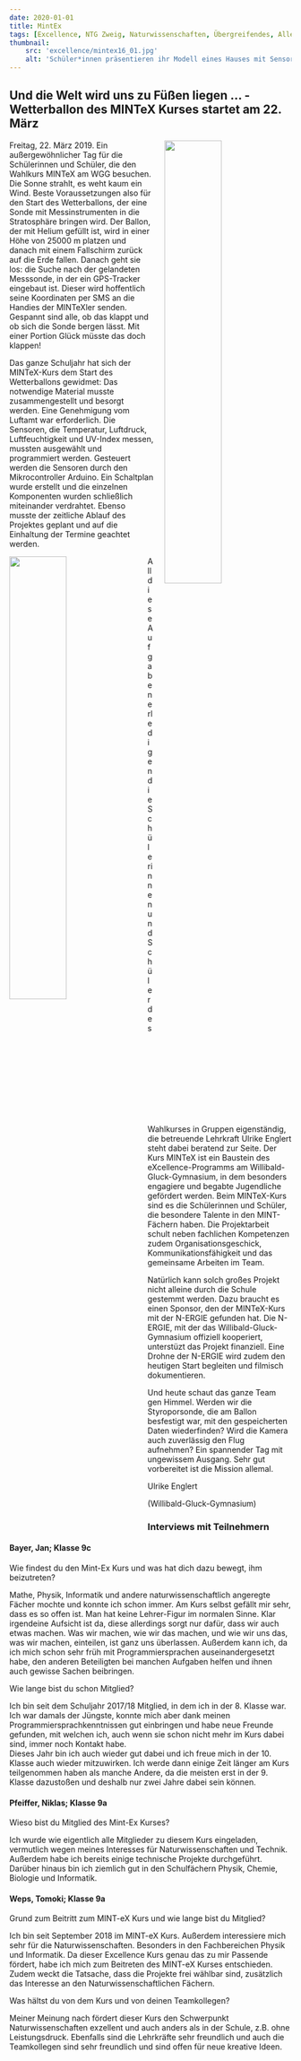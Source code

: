 ```yaml
---
date: 2020-01-01
title: MintEx
tags: [Excellence, NTG Zweig, Naturwissenschaften, Übergreifendes, Alle Projekte]
thumbnail: 
    src: 'excellence/mintex16_01.jpg'
    alt: 'Schüler*innen präsentieren ihr Modell eines Hauses mit Sensorik' 
---
```



## Und die Welt wird uns zu Füßen liegen … - Wetterballon des MINTeX Kurses startet am 22. März

<img src = "/images/excellence/mintex_ballon18_01.jpg" style ="float:right;width: 45%; margin-left:20px">

Freitag, 22. März 2019. Ein außergewöhnlicher Tag für die Schülerinnen und Schüler, die den Wahlkurs MINTeX am WGG besuchen. Die Sonne strahlt, es weht kaum ein Wind. Beste Voraussetzungen also für den Start des Wetterballons, der eine Sonde mit Messinstrumenten in die Stratosphäre bringen wird. Der Ballon, der mit Helium gefüllt ist, wird in einer Höhe von 25000 m platzen und danach mit einem Fallschirm zurück auf die Erde fallen. Danach geht sie los: die Suche nach der gelandeten Messsonde, in der ein GPS-Tracker eingebaut ist. Dieser wird hoffentlich seine Koordinaten per SMS an die Handies der MINTeXler senden. Gespannt sind alle, ob das klappt und ob sich die Sonde bergen lässt. Mit einer Portion Glück müsste das doch klappen!

Das ganze Schuljahr hat sich der MINTeX-Kurs dem Start des Wetterballons gewidmet: Das notwendige Material musste zusammengestellt und besorgt werden. Eine Genehmigung vom Luftamt war erforderlich. Die Sensoren, die Temperatur, Luftdruck, Luftfeuchtigkeit und UV-Index messen, mussten ausgewählt und programmiert werden. Gesteuert werden die Sensoren durch den Mikrocontroller Arduino. Ein Schaltplan wurde erstellt und die einzelnen Komponenten wurden schließlich miteinander verdrahtet. Ebenso musste der zeitliche Ablauf des Projektes geplant und auf die Einhaltung der Termine geachtet werden.

<img src = "/images/excellence/mintex_ballon18_02.jpg" style ="float:left;width: 45%; margin-right:20px">

All diese Aufgaben erledigen die Schülerinnen und Schüler des Wahlkurses in Gruppen eigenständig, die betreuende Lehrkraft Ulrike Englert steht dabei beratend zur Seite. Der Kurs MINTeX ist ein Baustein des eXcellence-Programms am Willibald-Gluck-Gymnasium, in dem besonders engagiere und begabte Jugendliche gefördert werden. Beim MINTeX-Kurs sind es die Schülerinnen und Schüler, die besondere Talente in den MINT-Fächern haben. Die Projektarbeit schult neben fachlichen Kompetenzen zudem Organisationsgeschick, Kommunikationsfähigkeit und das gemeinsame Arbeiten im Team.

Natürlich kann solch großes Projekt nicht alleine durch die Schule gestemmt werden. Dazu braucht es einen Sponsor, den der MINTeX-Kurs mit der N-ERGIE gefunden hat. Die N-ERGIE, mit der das Willibald-Gluck-Gymnasium offiziell kooperiert, unterstüzt das Projekt finanziell. Eine Drohne der N-ERGIE wird zudem den heutigen Start begleiten und filmisch dokumentieren.

Und heute schaut das ganze Team gen Himmel. Werden wir die Styroporsonde, die am Ballon besfestigt war, mit den gespeicherten Daten wiederfinden? Wird die Kamera auch zuverlässig den Flug aufnehmen? Ein spannender Tag mit ungewissem Ausgang. Sehr gut vorbereitet ist die Mission allemal. 

Ulrike Englert

(Willibald-Gluck-Gymnasium)

### Interviews mit Teilnehmern

#### Bayer, Jan; Klasse 9c

Wie findest du den Mint-Ex Kurs und was hat dich dazu bewegt, ihm beizutreten?

Mathe, Physik, Informatik und andere naturwissenschaftlich angeregte Fächer mochte und konnte ich schon immer. Am Kurs selbst gefällt mir sehr, dass es so offen ist. Man hat keine Lehrer-Figur im normalen Sinne. Klar irgendeine Aufsicht ist da, diese allerdings sorgt nur dafür, dass wir auch etwas machen. Was wir machen, wie wir das machen, und wie wir uns das, was wir machen, einteilen, ist ganz uns überlassen. Außerdem kann ich, da ich mich schon sehr früh mit Programmiersprachen auseinandergesetzt habe, den anderen Beteiligten bei manchen Aufgaben helfen und ihnen auch gewisse Sachen beibringen.

Wie lange bist du schon Mitglied?

Ich bin seit dem Schuljahr 2017/18 Mitglied, in dem ich in der 8. Klasse war. Ich war damals der Jüngste, konnte mich aber dank meinen Programmiersprachkenntnissen gut einbringen und habe neue Freunde gefunden, mit welchen ich, auch wenn sie schon nicht mehr im Kurs dabei sind, immer noch Kontakt habe.<br>
Dieses Jahr bin ich auch wieder gut dabei und ich freue mich in der 10. Klasse auch wieder mitzuwirken. Ich werde dann einige Zeit länger am Kurs teilgenommen haben als manche Andere, da die meisten erst in der 9. Klasse dazustoßen und deshalb nur zwei Jahre dabei sein können.

#### Pfeiffer, Niklas; Klasse 9a

Wieso bist du Mitglied des Mint-Ex Kurses?

Ich wurde wie eigentlich alle Mitglieder zu diesem Kurs eingeladen, vermutlich wegen meines Interesses für Naturwissenschaften und Technik.
Außerdem habe ich bereits einige technische Projekte durchgeführt. Darüber hinaus bin ich ziemlich gut in den Schulfächern Physik, Chemie, Biologie und Informatik.

#### Weps, Tomoki; Klasse 9a

Grund zum Beitritt zum MINT-eX Kurs und wie lange bist du Mitglied?

Ich bin seit September 2018 im MINT-eX Kurs. Außerdem interessiere mich sehr für die Naturwissenschaften. Besonders in den Fachbereichen Physik und Informatik. Da dieser Excellence Kurs genau das zu mir Passende fördert, habe ich mich zum Beitreten des MINT-eX Kurses entschieden. Zudem weckt die Tatsache, dass die Projekte frei wählbar sind, zusätzlich das Interesse an den Naturwissenschaftlichen Fächern.

Was hältst du von dem Kurs und von deinen Teamkollegen?

Meiner Meinung nach fördert dieser Kurs den Schwerpunkt Naturwissenschaften exzellent und auch anders als in der Schule, z.B. ohne Leistungsdruck. Ebenfalls sind die Lehrkräfte sehr freundlich und auch die Teamkollegen sind sehr freundlich und sind offen für neue kreative Ideen.